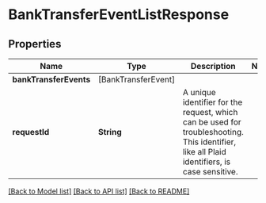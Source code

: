 # BankTransferEventListResponse

## Properties
Name | Type | Description | Notes
------------ | ------------- | ------------- | -------------
**bankTransferEvents** | [BankTransferEvent] |  | 
**requestId** | **String** | A unique identifier for the request, which can be used for troubleshooting. This identifier, like all Plaid identifiers, is case sensitive. | 

[[Back to Model list]](../README.md#documentation-for-models) [[Back to API list]](../README.md#documentation-for-api-endpoints) [[Back to README]](../README.md)



